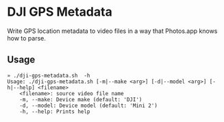 # DJI GPS Metadata

Write GPS location metadata to video files in a way that Photos.app knows how to parse.

## Usage

```
» ./dji-gps-metadata.sh  -h
Usage: ./dji-gps-metadata.sh [-m|--make <arg>] [-d|--model <arg>] [-h|--help] <filename>
	<filename>: source video file name
	-m, --make: Device make (default: 'DJI')
	-d, --model: Device model (default: 'Mini 2')
	-h, --help: Prints help
```
